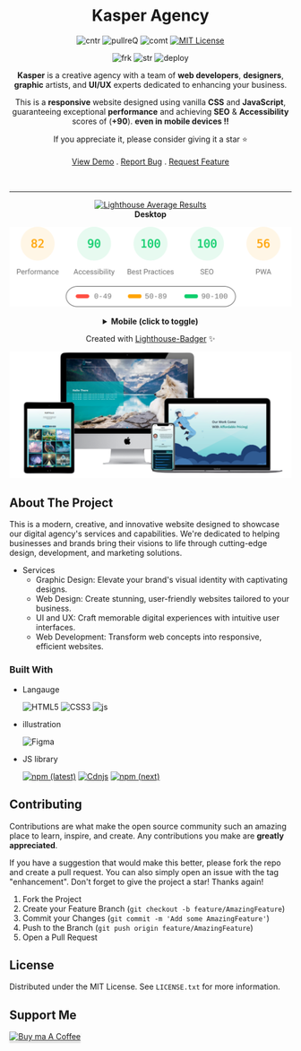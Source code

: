 

<div align="center">




<h1 align="center" >Kasper Agency</h1>

![cntr](https://img.shields.io/github/contributors/issam-seghir/Kasper-Agency?color=pink&style=for-the-badge)
![pullreQ](https://img.shields.io/github/issues-pr/issam-seghir/Kasper-Agency?color=orange&style=for-the-badge)
![comt](https://img.shields.io/github/last-commit/issam-seghir/Kasper-Agency?style=for-the-badge)
[![MIT License](https://img.shields.io/badge/License-MIT-green.svg?style=for-the-badge)](https://choosealicense.com/licenses/mit/)

![frk](https://img.shields.io/github/forks/issam-seghir/Kasper-Agency?style=flat-square)
![str](https://img.shields.io/github/stars/issam-seghir/Kasper-Agency?style=flat-square)
![deploy](https://img.shields.io/website?down_color=red&down_message=down&style=flat-square&up_color=succes&up_message=up&url=https%3A%2F%iFissam-seghir.github.io%2FKasper-Agency%2F)


  <p align="center">

**Kasper** is a creative agency with a team of **web developers**, **designers**, **graphic** artists, and **UI/UX** experts dedicated to enhancing your business.

This is a **responsive** website designed using vanilla **CSS** and **JavaScript**, guaranteeing exceptional **performance** and achieving **SEO** & **Accessibility** scores of (**+90**).
**even in mobile devices !!**

 If you appreciate it, please consider giving it a star ⭐
    <br />
    <br />
    <a href="https://issam-seghir.github.io/Kasper-Agency/">View Demo</a>
    .
    <a href="https://github.com/issam-seghir/Kasper-Agency/issues">Report Bug</a>
    .
    <a href="https://github.com/issam-seghir/Kasper-Agency/issues">Request Feature</a>
  </p>

<br>
<hr>
<a title="Check Lighthouse out" target="_blank" href="https://github.com/GoogleChrome/lighthouse"><img alt="Lighthouse Average Results" width="275" src="https://img.shields.io/badge/Lighthouse-Average_Results-2A2E30.svg?logo=lighthouse&cacheSeconds=3600" /></a><br>
<b>Desktop</b>

<img width="700" src="lighthouse_results/desktop/pagespeed.svg" /><br>

<details><summary><b>Mobile (click to toggle)</b></summary><br>
<img width="700" src="lighthouse_results/mobile/pagespeed.svg" /><p></p>

</details>

Created with [Lighthouse-Badger](https://github.com/myactionway/lighthouse-badger-action "Get it") ✨

</div>


<!-- ![link](https://i.imgur.com/8qQeqSJ.gif) -->
![link](src/assets/mockup/mockup.png)


## About The Project
 This is a modern, creative, and innovative website designed to showcase our digital agency's services and capabilities. We're dedicated to helping businesses and brands bring their visions to life through cutting-edge design, development, and marketing solutions.

- Services
  - Graphic Design: Elevate your brand's visual identity with captivating designs.
  - Web Design: Create stunning, user-friendly websites tailored to your business.
  - UI and UX: Craft memorable digital experiences with intuitive user interfaces.
  - Web Development: Transform web concepts into responsive, efficient websites.


### Built With

- Langauge


  ![HTML5](https://img.shields.io/badge/html-%23E34F26.svg?style=for-the-badge&logo=html5&logoColor=white)
  ![CSS3](https://img.shields.io/badge/css-%231572B6.svg?style=for-the-badge&logo=css3&logoColor=white)
  ![js](https://img.shields.io/badge/JavaScript-323330?style=for-the-badge&logo=javascript&logoColor=F7DF1E)

- illustration

  ![Figma](https://img.shields.io/badge/Figma-ff577b?style=for-the-badge&logo=figma&logoColor=white)

- JS library

  [![npm (latest)](https://img.shields.io/npm/v/typed.js/latest?color=%23ee7&label=typed.js&style=flat-square)](https://github.com/mattboldt/typed.js/)
  [![Cdnjs](https://img.shields.io/cdnjs/v/splidejs?color=%23ee7&label=splide.js&style=flat-square)](https://github.com/mattboldt/typed.js/)
  [![npm (next)](https://img.shields.io/npm/v/aos?color=%23ee7&label=aos&style=flat-square)](https://github.com/michalsnik/aos)


<!-- CONTRIBUTING -->
## Contributing

Contributions are what make the open source community such an amazing place to learn, inspire, and create. Any contributions you make are **greatly appreciated**.

If you have a suggestion that would make this better, please fork the repo and create a pull request. You can also simply open an issue with the tag "enhancement".
Don't forget to give the project a star! Thanks again!

1. Fork the Project
2. Create your Feature Branch (`git checkout -b feature/AmazingFeature`)
3. Commit your Changes (`git commit -m 'Add some AmazingFeature'`)
4. Push to the Branch (`git push origin feature/AmazingFeature`)
5. Open a Pull Request


<!-- LICENSE -->
## License

Distributed under the MIT License. See `LICENSE.txt` for more information.

## Support Me

<a href="https://www.buymeacoffee.com/issam.seghir" target="_blank"><img src="https://www.buymeacoffee.com/assets/img/custom_images/orange_img.png" alt="Buy ma A Coffee" style="width: 174px !important;height: 41px !important;box-shadow: 0 3px 2px 0 rgb(190 190 190 / 50%) !important;" ></a>
</div>
